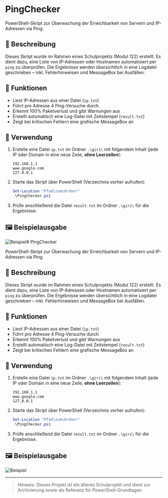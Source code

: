 # PingChecker

PowerShell-Skript zur Überwachung der Erreichbarkeit von Servern und IP-Adressen via Ping.

## 📘 Beschreibung

Dieses Skript wurde im Rahmen eines Schulprojekts (Modul 122) erstellt. Es dient dazu, eine Liste von IP-Adressen oder Hostnamen automatisiert per `ping` zu überprüfen. Die Ergebnisse werden übersichtlich in eine Logdatei geschrieben – inkl. Fehlerhinweisen und MessageBox bei Ausfällen.

## 🔧 Funktionen

- Liest IP-Adressen aus einer Datei (`ip.txt`)
- Führt pro Adresse 4 Ping-Versuche durch
- Erkennt 100% Paketverlust und gibt Warnungen aus
- Erstellt automatisch eine Log-Datei mit Zeitstempel (`result.txt`)
- Zeigt bei kritischen Fehlern eine grafische MessageBox an

## 🚀 Verwendung

1. Erstelle eine Datei `ip.txt` im Ordner `.\giri\` mit folgendem Inhalt (jede IP oder Domain in eine neue Zeile, **ohne Leerzeilen**):

    ```
    192.168.1.1
    www.google.com
    127.0.0.1
    ```

2. Starte das Skript über PowerShell (Verzeichnis vorher aufrufen):

    ```powershell
    Set-Location "Pfad\zum\Ordner"
    .\PingChecker.ps1
    ```

3. Prüfe anschließend die Datei `result.txt` im Ordner `.\giri\` für die Ergebnisse.

## 🖼️ Beispielausgabe

![Beispiel](./example-output.png)# PingChecker

PowerShell-Skript zur Überwachung der Erreichbarkeit von Servern und IP-Adressen via Ping.

## 📘 Beschreibung

Dieses Skript wurde im Rahmen eines Schulprojekts (Modul 122) erstellt. Es dient dazu, eine Liste von IP-Adressen oder Hostnamen automatisiert per `ping` zu überprüfen. Die Ergebnisse werden übersichtlich in eine Logdatei geschrieben – inkl. Fehlerhinweisen und MessageBox bei Ausfällen.

## 🔧 Funktionen

- Liest IP-Adressen aus einer Datei (`ip.txt`)
- Führt pro Adresse 4 Ping-Versuche durch
- Erkennt 100% Paketverlust und gibt Warnungen aus
- Erstellt automatisch eine Log-Datei mit Zeitstempel (`result.txt`)
- Zeigt bei kritischen Fehlern eine grafische MessageBox an

## 🚀 Verwendung

1. Erstelle eine Datei `ip.txt` im Ordner `.\giri\` mit folgendem Inhalt (jede IP oder Domain in eine neue Zeile, **ohne Leerzeilen**):

    ```
    192.168.1.1
    www.google.com
    127.0.0.1
    ```

2. Starte das Skript über PowerShell (Verzeichnis vorher aufrufen):

    ```powershell
    Set-Location "Pfad\zum\Ordner"
    .\PingChecker.ps1
    ```

3. Prüfe anschließend die Datei `result.txt` im Ordner `.\giri\` für die Ergebnisse.

## 🖼️ Beispielausgabe

![Beispiel](https://github.com/user-attachments/assets/8e5eedf4-dae7-43d0-84f4-0edd66b8184c)


---

> Hinweis: Dieses Projekt ist ein älteres Schulprojekt und dient zur Archivierung sowie als Referenz für PowerShell-Grundlagen.






